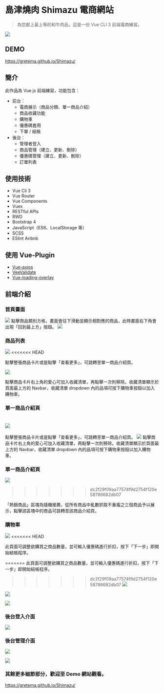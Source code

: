 # 島津燒肉 Shimazu 電商網站
> 為您獻上最上等的和牛肉品，這是一份 Vue CLI 3 前端電商練習。

![](https://i.imgur.com/pXS0V8h.jpg)

## DEMO
https://gretema.github.io/Shimazu/

## 簡介
此作品為 Vue.js 前端練習，功能包含：
- 前台：
  - 電商展示（商品分類、單一商品介紹）
  - 商品收藏功能
  - 購物車
  - 優惠碼套用
  - 下單 / 結帳
- 後台：
  - 管理者登入
  - 商品管理（建立、更新、刪除）
  - 優惠碼管理（建立、更新、刪除） 
  - 訂單列表

## 使用技術
* Vue Cli 3
* Vue Router
* Vue Components
* Vuex
* RESTful APIs
* RWD
* Bootstrap 4
* JavaScript（ES6、LocalStorage 等）
* SCSS
* ESlint Aribnb

## 使用 Vue-Plugin
* [Vue-axios](https://www.npmjs.com/package/vue-axios)
* [VeeValidate](https://logaretm.github.io/vee-validate/guide/basics.html#validation-provider)
* [Vue-loading-overlay](https://www.npmjs.com/package/vue-loading-overlay)

## 前端介紹
### 首頁畫面
![](https://i.imgur.com/pXS0V8h.jpg)
點擊商品類別方格，畫面會往下滑動並顯示相對應的商品，此時畫面右下角會出現「回到最上方」按鈕。
![](https://i.imgur.com/Kn1KS1U.jpg)

### 商品列表
![](https://i.imgur.com/jnRy7fn.jpg)
<<<<<<< HEAD

點擊整張商品卡片或是點擊「查看更多」，可跳轉至單一商品介紹頁。

![](https://i.imgur.com/t4CGoOy.jpg)

點擊商品卡片右上角的愛心可加入收藏清單，再點擊一次則移除。收藏清單顯示於頁面最上方的 Navbar，收藏清單 dropdown 內的品項可按下購物車按鈕以加入購物車。

### 單一商品介紹頁
![](https://i.imgur.com/sVkR7ae.jpg)
=======
點擊整張商品卡片或是點擊「查看更多」，可跳轉至單一商品介紹頁。
![](https://i.imgur.com/t4CGoOy.jpg)
點擊商品卡片右上角的愛心可加入收藏清單，再點擊一次則移除。收藏清單顯示於頁面最上方的 Navbar，收藏清單 dropdown 內的品項可按下購物車按鈕以加入購物車。
### 單一商品介紹頁
![](https://i.imgur.com/w8cEVBP.jpg)
>>>>>>> dc2f29f09aa77574f9d2754f120e58786682db07

「熱銷商品」區塊為隨機推薦，從所有商品中亂數抓取不重複之三個商品予以展示，點擊該區塊中的商品可跳轉至該商品介紹頁。
### 購物車
![](https://i.imgur.com/4qYx2cH.png)
<<<<<<< HEAD

此頁面可調整欲購買之商品數量，並可輸入優惠碼進行折扣，按下「下一步」即開始結帳程序。

=======
此頁面可調整欲購買之商品數量，並可輸入優惠碼進行折扣，按下「下一步」即開始結帳程序。
>>>>>>> dc2f29f09aa77574f9d2754f120e58786682db07
![](https://i.imgur.com/km66G3o.png)

![](https://i.imgur.com/2f7nKVx.png)

![](https://i.imgur.com/RaBUlE8.jpg)


### 後台登入介面
![](https://i.imgur.com/w0Bv4w9.png)
### 後台管理介面
![](https://i.imgur.com/6EQkX4G.png)

![](https://i.imgur.com/23t60kY.png)

### 其餘更多細節部分，歡迎至 Demo 網站觀看。
https://gretema.github.io/Shimazu/
